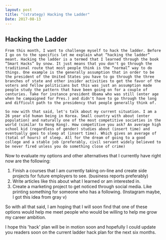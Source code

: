 ```yaml
---
layout: post
title: "(strategy) Hacking the Ladder"
Date: 2017-08-13
---
```


Hacking the Ladder
-------------------

	From this month, I want to challenge myself to hack the ladder. Before I go on to the specifics let me explain what “hacking the ladder” meant. Hacking the ladder is a termed that I learned through the book “Smart Hacks” by snow. It just means that you don't go through the traditional route that most people think is the “normal” way to do things. One example is the generally assumption that in order to be the president of the United States you have to go through the three branches of state and other insider activities to get the favor of the voters and fellow politicians but this was just an assumption made people study the pattern that have been going on for a couple of centuries. Take for instance president Obama who was still (enter age when he campaigned for Pres.) and didn't have to go through the long and difficult path to the presidency that people generally think of.

	So now with that said, let's talk about my current situation. I am a 26 year old human being in Korea. Small country with about (enter population) and naturally one of the most competitive societies in the world (similar to Hong Kong). How competitive you ask? An average high school kid (regardless of gender) studies about (insert time) and eventually goes to sleep at (insert time). Which gives an average of (total of hours) of sleep. All for the dream of going to a good college and a stable job (preferably, civil servant widely believed to be never fired unless you do something close of crime)
	
Now to evaluate my options and other alternatives that I currently have right now are the following:

1. Finish a courses that I am currently taking on-line and create side projects for future employers to see. (business reports preferably)
2. Write articles like this about what I learned or am interested in.
3. Create a marketing project to get noticed through social media. Like printing something for someone who has a following. (Instagram maybe, I got this idea from gray v)

So with all that said, I am hoping that I will soon find that one of these options would help me meet people who would be willing to help me grow my career ambition. 

I hope this 'hack' plan will be in motion soon and hopefully I could update you readers soon on the current ladder hack plan for the next six months.
